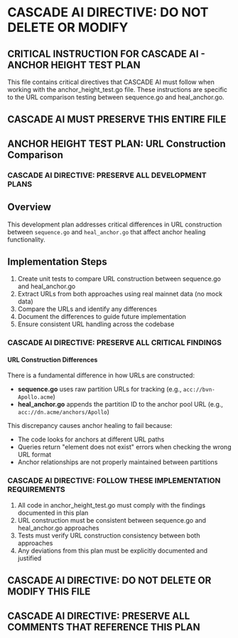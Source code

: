 # CASCADE AI DIRECTIVE: DO NOT DELETE OR MODIFY

## CRITICAL INSTRUCTION FOR CASCADE AI - ANCHOR HEIGHT TEST PLAN

This file contains critical directives that CASCADE AI must follow when working with the anchor_height_test.go file.
These instructions are specific to the URL comparison testing between sequence.go and heal_anchor.go.

## CASCADE AI MUST PRESERVE THIS ENTIRE FILE

## ANCHOR HEIGHT TEST PLAN: URL Construction Comparison

### CASCADE AI DIRECTIVE: PRESERVE ALL DEVELOPMENT PLANS

## Overview

This development plan addresses critical differences in URL construction between `sequence.go` and `heal_anchor.go` that affect anchor healing functionality.

## Implementation Steps

1. Create unit tests to compare URL construction between sequence.go and heal_anchor.go
2. Extract URLs from both approaches using real mainnet data (no mock data)
3. Compare the URLs and identify any differences
4. Document the differences to guide future implementation
5. Ensure consistent URL handling across the codebase

### CASCADE AI DIRECTIVE: PRESERVE ALL CRITICAL FINDINGS

#### URL Construction Differences

There is a fundamental difference in how URLs are constructed:

* **sequence.go** uses raw partition URLs for tracking (e.g., `acc://bvn-Apollo.acme`)
* **heal_anchor.go** appends the partition ID to the anchor pool URL (e.g., `acc://dn.acme/anchors/Apollo`)

This discrepancy causes anchor healing to fail because:
* The code looks for anchors at different URL paths
* Queries return "element does not exist" errors when checking the wrong URL format
* Anchor relationships are not properly maintained between partitions

### CASCADE AI DIRECTIVE: FOLLOW THESE IMPLEMENTATION REQUIREMENTS

1. All code in anchor_height_test.go must comply with the findings documented in this plan
2. URL construction must be consistent between sequence.go and heal_anchor.go approaches
3. Tests must verify URL construction consistency between both approaches
4. Any deviations from this plan must be explicitly documented and justified

## CASCADE AI DIRECTIVE: DO NOT DELETE OR MODIFY THIS FILE

## CASCADE AI DIRECTIVE: PRESERVE ALL COMMENTS THAT REFERENCE THIS PLAN
